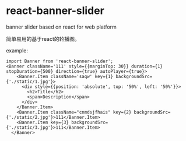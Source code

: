 # react-banner-slider
banner slider based on react for web platform

简单易用的基于react的轮播图。

example: 
```
import Banner from 'react-banner-slider';
<Banner className='111' style={{marginTop: 30}} duration={1} stopDuration={500} direction={true} autoPlayer={true}>
    <Banner.Item className='saqw' key={1} backgroundSrc={'./static/1.jpg'}>
      <div style={{position: 'absolute', top: '50%', left: '50%'}}>
        <h2>Title</h2>
        <span>Description</span>
      </div>
    </Banner.Item>
    <Banner.Item className="cnmdsjfhais" key={2} backgroundSrc={'./static/2.jpg'}>111</Banner.Item>
    <Banner.Item key={3} backgroundSrc={'./static/3.jpg'}>111</Banner.Item>
  </Banner>
```
